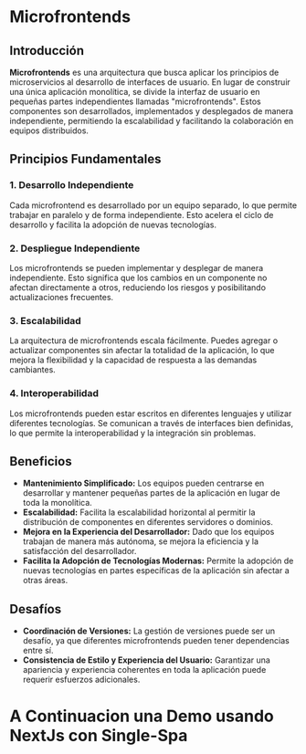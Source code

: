 # Microfrontends

## Introducción

**Microfrontends** es una arquitectura que busca aplicar los principios de microservicios al desarrollo de interfaces de usuario. En lugar de construir una única aplicación monolítica, se divide la interfaz de usuario en pequeñas partes independientes llamadas "microfrontends". Estos componentes son desarrollados, implementados y desplegados de manera independiente, permitiendo la escalabilidad y facilitando la colaboración en equipos distribuidos.

## Principios Fundamentales

### 1. **Desarrollo Independiente**

Cada microfrontend es desarrollado por un equipo separado, lo que permite trabajar en paralelo y de forma independiente. Esto acelera el ciclo de desarrollo y facilita la adopción de nuevas tecnologías.

### 2. **Despliegue Independiente**

Los microfrontends se pueden implementar y desplegar de manera independiente. Esto significa que los cambios en un componente no afectan directamente a otros, reduciendo los riesgos y posibilitando actualizaciones frecuentes.

### 3. **Escalabilidad**

La arquitectura de microfrontends escala fácilmente. Puedes agregar o actualizar componentes sin afectar la totalidad de la aplicación, lo que mejora la flexibilidad y la capacidad de respuesta a las demandas cambiantes.

### 4. **Interoperabilidad**

Los microfrontends pueden estar escritos en diferentes lenguajes y utilizar diferentes tecnologías. Se comunican a través de interfaces bien definidas, lo que permite la interoperabilidad y la integración sin problemas.

## Beneficios

- **Mantenimiento Simplificado:** Los equipos pueden centrarse en desarrollar y mantener pequeñas partes de la aplicación en lugar de toda la monolítica.
- **Escalabilidad:** Facilita la escalabilidad horizontal al permitir la distribución de componentes en diferentes servidores o dominios.
- **Mejora en la Experiencia del Desarrollador:** Dado que los equipos trabajan de manera más autónoma, se mejora la eficiencia y la satisfacción del desarrollador.
- **Facilita la Adopción de Tecnologías Modernas:** Permite la adopción de nuevas tecnologías en partes específicas de la aplicación sin afectar a otras áreas.

## Desafíos

- **Coordinación de Versiones:** La gestión de versiones puede ser un desafío, ya que diferentes microfrontends pueden tener dependencias entre sí.
- **Consistencia de Estilo y Experiencia del Usuario:** Garantizar una apariencia y experiencia coherentes en toda la aplicación puede requerir esfuerzos adicionales.

# A Continuacion una Demo usando NextJs con Single-Spa